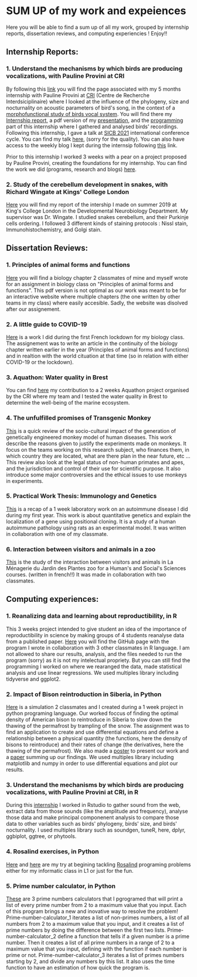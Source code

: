 # SUM UP of my work and expeiences
Here you will be able to find a sum up of all my work, grouped by internship reports, dissertation reviews, and computing experiencies !
Enjoy!!

## Internship Reports:
### 1. Understand the mechanisms by which birds are producing vocalizations, with Pauline Provini at CRI
By following this [link](https://github.com/irinade/Internship_Report_L3_Understand-the-mechanisms-by-which-birds-produce-vocalizations_GitHub_page) you will find the page associated with my 5 months internship with Pauline Provini at [CRI](https://www.cri-paris.org/en) (Centre de Recherche Interdsiciplinaire) where I looked at the influence of the phylogeny, size and nocturnality on acoustic parameters of bird's song, in the context of a [morphofunctional study of birds vocal system](https://projects.cri-paris.org/projects/tY6OqgWS/summary). You will find there my [Internship report](https://github.com/irinade/Internship_Report_L3_Understand-the-mechanisms-by-which-birds-produce-vocalizations_GitHub_page/blob/master/DELAMARE_Irina_internship_report.pdf), a pdf version of my [presentation](https://github.com/irinade/Internship_Report_L3_Understand-the-mechanisms-by-which-birds-produce-vocalizations_GitHub_page/blob/master/Intership%20presentation%20L3%20-%20Irina%20Delamare.pdf), and the [programming](https://github.com/irinade/Internship_Report_L3_Understand-the-mechanisms-by-which-birds-produce-vocalizations_GitHub_page/tree/master/CodeR) part of this internship where I  gathered and analysed birds' recordings. 
Following this internship, I gave a talk at [SICB 2021](http://burkclients.com/sicb/meetings/2021/site/index.html) international conference cycle. You can find my talk [here]( https://www.youtube.com/watch?v=Pc85poM5rC0), (sorry for the quality).
You can also have access to the weekly blog I kept during the internsip following [this](https://projects.cri-paris.org/projects/vXCBp29N/summary) link.

Prior to this internship I worked 3 weeks with a pear on a project proposed by Pauline Provini, creating the foundations for my internship. You can find the work we did (programs, research and blogs) [here](https://github.com/irinade/Fellows_Project).

### 2. Study of the cerebellum development in snakes, with Richard Wingate at Kings' College London
[Here](https://github.com/irinade/Intership-Report-at-King-s-College-London/blob/master/Internship%20Report%20Irina%20Delamare%20at%20KCL%20_%20Study%20of%20cerebellum%20development%20in%20snakes.pdf) you will find my report of the intership I made on summer 2019 at King's College London in the Developmental Neurobiology Department. My supervisor was Dr. Wingate. I studied snakes cerebellum, and their Purkinje cells ordering. I followed 3 different kinds of staining protocols : Nissl stain, Immunohistochemistry, and Golgi stain. 


## Dissertation Reviews:
### 1. Principles of animal forms and functions
[Here](https://github.com/irinade/Principles-of-animal-forms-and-functions/blob/master/Filled%20Plan.pdf) you will find a biology chapter 2 classmates of mine and myself wrote for an assignment in biology class on "Principles of animal forms and functions". This pdf version is not optimal as our work was meant to be for an interactive website where multiple chapters (the one written by other teams in my class) where easily accesible. Sadly, the website was disolved after our assignement. 

### 2. A little guide to COVID-19
[Here](https://github.com/irinade/Coronavirus_a_little_guide/blob/master/Partiel%20Bio%202020%20Irina%20Delamare.pdf) is a work I did during the first French lockdown for my biology class. The assignement was to write an article in the continuity of the biology chapter written earlier in the year (Principles of animal forms and functions) and in realtion with the world cituation at that time (so in relation with either COVID-19 or the lockdown).

### 3. Aquathon: Water quality in Brest
You can find [here](https://github.com/irinade/AQUATHON-REPORT-Water-qualities-in-Brest/blob/master/AQUATHON%20REPORT%20_%20Water%20qualities%20in%20Brest%20.pdf) my contribution to a 2 weeks Aquathon project organised by the CRI where my team and I tested the water quality in Brest to determine the well-being of the marine ecosystem.

### 4. The unfulfilled promises of Transgenic Monkey
[This](https://github.com/irinade/The-unfulfilled-promises-of-Transgenic-Monkey/blob/master/Projet%20de%20recherche%20individuel%20(AJA)%20de%20Irina%20DELAMARE%20_%20The%20unfulfilled%20promises%20of%20Transgenic%20Monkey.pdf) is a quick review of the socio-cultural impact of the generation of genetically engineered monkey model of human diseases.
This work describe the reasons given to justify the experiments made on monkeys. It focus on the teams working on this research subject, who finances them, in which country they are located, what are there plan in the near future, etc … This review also look at the legal status of non-human primates and apes, and the jurisdiction and control of their use for scientific purpose. It also introduce some major controversies and the ethical issues to use monkeys in experiments.

### 5. Practical Work Thesis: Immunology and Genetics
[This](https://github.com/irinade/Practical-Work-Thesis-Immunology-and-Genetics/blob/master/Thesis%20%20Imunology%20and%20Genetics.pdf) is a recap of a 1 week laboratory work on an autoimmune disease I did during my first year. This work is about quantitative genetics and explain the localization of a gene using positional cloning. It is a study of a human autoimmune pathology using rats as an experimental model. It was written in collaboration with one of my classmate.

### 6. Interaction between visitors and animals in a zoo 
[This](https://github.com/irinade/Compte-rendu-de-la-sortie-la-M-nagerie-du-Jardin-des-Plantes/blob/master/Compte-rendu%20Jardin%20des%20Plantes.pdf) is the study of the interaction between visitors and animals in La Ménagerie du Jardin des Plantes zoo for a Human's and Social's Sciences courses. (written in french!!)
It was made in collaboration with two classmates.


## Computing experiences:
### 1. Reanalizing data and learning about reproductibility, in R
This 3 weeks project intended to give student an idea of the importance of reproductibility in science by making groups of 4 students reanalyse data from a published paper. [Here](https://github.com/irinade/AJA_Project) you will find the GitHub page with the program I wrote in collaboration with 3 other classmates in R language. I am not allowed to share our results, analysis, and the files needed to run the program (sorry) as it is not my intelectual propriety. But you can still find the programming I worked on where we rearanged the data, made statistical analysis and use linear regressions.
We used multiples library including tidyverse and ggplot2.

### 2. Impact of Bison reintroduction in Siberia, in Python
[Here](https://github.com/irinade/Impact-of-Bison-reintroduction-in-Siberia) is a simulation 2 classmates and I created during a 1 week project in python programing language. Our worked foccus of finding the optimal density of American bison to reintroduce in Siberia to slow down the thawing of the permafrost by trampling of the snow.
The assignment was to find an application to create and use differential equations and define a relationship between a physical quantity (the functions, here the density of bisons to reintroduce) and their rates of change (the derivatives, here the thawing of the permafrost). We also made a [poster](https://github.com/irinade/Impact-of-Bison-reintroduction-in-Siberia/blob/master/Impact%20of%20Bison%20reintroduction%20in%20Siberia.pdf) to present our work and a [paper](https://github.com/irinade/Impact-of-Bison-reintroduction-in-Siberia/blob/master/Rapport%20final.pdf) summing up our findings.
We used multiples library including matplotlib and numpy in order to use differential equations and plot our results.

### 3. Understand the mechanisms by which birds are producing vocalizations, with Pauline Provini at CRI, in R
During this [internship](https://github.com/irinade/Internship_Report_L3_Understand-the-mechanisms-by-which-birds-produce-vocalizations_GitHub_page/tree/master/CodeR) I worked in Rstudio to gather sound from the web, extract data from those sounds (like the amplitude and frequency), analyse those data and make principal componenent analysis to compare those data to other variables such as birds' phylogeny, birds' size, and birds' nocturnality. 
I used multiples library such as soundgen, tuneR, here, dplyr, ggbiplot, ggtree, or phytools. 

### 4. Rosalind exercises, in Python
[Here](https://github.com/irinade/Rosalind) and [here](https://github.com/irinade/Python_BioInfo_ProjectS) are my try at begining tackling [Rosalind](http://rosalind.info/problems/locations/) programing problems either for my informatic class in L1 or just for the fun.
 
### 5. Prime number calculator, in Python
[These](https://github.com/irinade/Prime-number-calculator) are 3 prime numbers calculators that I pgrogramed that will print a list of every prime number from 2 to a maximum value that you input. Each of this program brings a new and inovative way to resolve the problem!
Prime-number-calculator_1 iterates a list of non-primes numbers, a list of all numbers from 2 to a maximum value that you input, and it creates a list of prime numbers by doing the difference between the first two lists.
Prime-number-calculator_2 define a function that tells if a given number is a prime number. Then it creates a list of all prime numbers in a range of 2 to a maximum value that you input, defining with the function if each number is prime or not.
Prime-number-calculator_3 iterates a list of primes numbers starting by 2, and divide any numbers by this list. It also uses the time function to have an estimation of how quick the program is.

